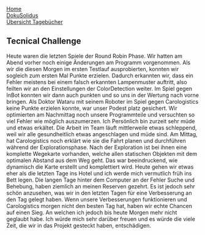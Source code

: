 [Home](home)  
[DokuSolidus](DokuSolidus)  
[Übersicht Tagebücher](TagebuecherFL)

## Tecnical Challenge
Heute waren die letzten Spiele der Round Robin Phase. Wir hatten am Abend vorher noch einige Änderungen am Programm vorgenommen. Als wir die diesen Morgen im ersten Testlauf ausprobierten, konnten wir sogleich zum ersten Mal Punkte erzielen. Dadurch erkannten wir, dass ein Fehler meistens bei einem falsch erkannten Lampenmuster auftritt, also feilten wir an den Einstellungen der ColorDetection weiter. Im Spiel gegen InBot konnten wir dann auch punkten und so uns in der Wertung nach vorne bringen. Als Doktor Wataru mit seinem Roboter im Spiel gegen Carologistics keine Punkte erzielen konnte, war unser Podest platz gesichert. Wir optimierten am Nachmittag noch unsere Programmteile und versuchten so viel Fehler wie möglich auszumerzen. Ich Persönlich bin zurzeit sehr müde und etwas erkältet. Die Arbeit im Team läuft mittlerweile etwas schleppend, weil wir alle gesundheitlich etwas angeschlagen und müde sind. Am Mittag, hat Carologistics noch erklärt wie sie die Fahrt planen und durchführen während der Explorationsphase. Nach der Exploration ist bei ihnen eine komplette Wegekarte vorhanden, welche allen statischen Objekten mit dem optimalen Abstand aus dem Weg geht. Das war beeindruckend, wie dynamisch die Karte erstellt und komplettiert wird. Heute gehen wir etwas eher als die letzten Tage ins Hotel und ich werde mich vermutlich früh ins Bett legen. Die langen Tage hinter dem Computer an der Fehler Suche und Behebung, haben ziemlich an meinen Reserven gezehrt. Es ist jedoch sehr schön anzusehen, was wir in den letzten Tagen für eine Verbesserung an den Tag gelegt haben. Wenn unsere Verbesserungen funktionieren und Carologistics morgen nicht den besten Tag hat, haben wir echte Chancen auf einen Sieg. An welchen ich jedoch bis heute Morgen mehr nicht geglaubt habe. Ich würde mich sehr darüber freuen und es würde die viele Zeit, die wir in das Projekt gesteckt haben, entschädigen. 